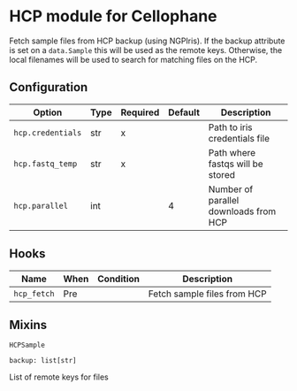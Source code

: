 # HCP module for Cellophane

Fetch sample files from HCP backup (using NGPIris). If the backup attribute is set on a `data.Sample` this will be used as the remote keys. Otherwise, the local filenames will be used to search for matching files on the HCP.

## Configuration

Option             | Type      | Required | Default | Description
-------------------|-----------|----------|---------|-------------
`hcp.credentials`  | str       | x        |         | Path to iris credentials file
`hcp.fastq_temp`   | str       | x        |         | Path where fastqs will be stored
`hcp.parallel`     | int       |          | 4       | Number of parallel downloads from HCP

## Hooks

Name        | When | Condition | Description
------------|------|-----------|-------------
`hcp_fetch` | Pre  |           | Fetch sample files from HCP 

## Mixins

`HCPSample`

```
backup: list[str]
```
List of remote keys for files
